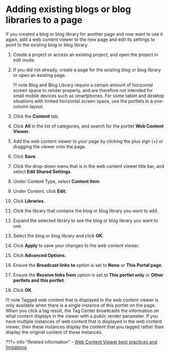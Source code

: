 # Adding existing blogs or blog libraries to a page

If you created a blog or blog library for another page and now want to use it again, add a web content viewer to the new page and edit its settings to point to the existing blog or blog library.

1.  Create a project or access an existing project, and open the project in edit mode.

2.  If you did not already, create a page for the existing blog or blog library or open an existing page.

    !!! note
        Blog and Blog Library require a certain amount of horizontal screen space to render properly, and are therefore not intended for small mobile devices such as smartphones. For some tablet and desktop situations with limited horizontal screen space, use the portlets in a one-column layout.

3.  Click the **Content** tab.

4.  Click **All** in the list of categories, and search for the portlet **Web Content Viewer**.

5.  Add the web content viewer to your page by clicking the plus sign \(+\) or dragging the viewer onto the page.

6.  Click **Save**.

7.  Click the drop-down menu that is in the web content viewer title bar, and select **Edit Shared Settings**.

8.  Under Content Type, select **Content Item**.

9.  Under Content, click **Edit**.

10. Click **Libraries**.

11. Click the library that contains the blog or blog library you want to add.

12. Expand the selected library to see the blog or blog library you want to use.

13. Select the blog or blog library and click **OK**.

14. Click **Apply** to save your changes to the web content viewer.

15. Click **Advanced Options**.

16. Ensure the **Broadcast links to** option is set to **None** or **This Portal page**.

17. Ensure the **Receive links from** option is set to **This portlet only** or **Other portlets and this portlet**.

18. Click **OK**.


!!! note
    Tagged web content that is displayed in the web content viewer is only available when there is a single instance of this portlet on the page. When you click a tag result, the Tag Center broadcasts the information on what content displays in the viewer with a public render parameter. If you have multiple instances of web content that is displayed in the web content viewer, then these instances display the content that you tagged rather than display the original content of these instances.


???+ info "Related information"
    -   [Web Content Viewer best practices and limitations](../../../../manage_content/wcm/wcm_content_delivery/delivering_web_content/deliver_webcontent_on_portal/wcm_config_delivery_portlet_bestpractice.md)

